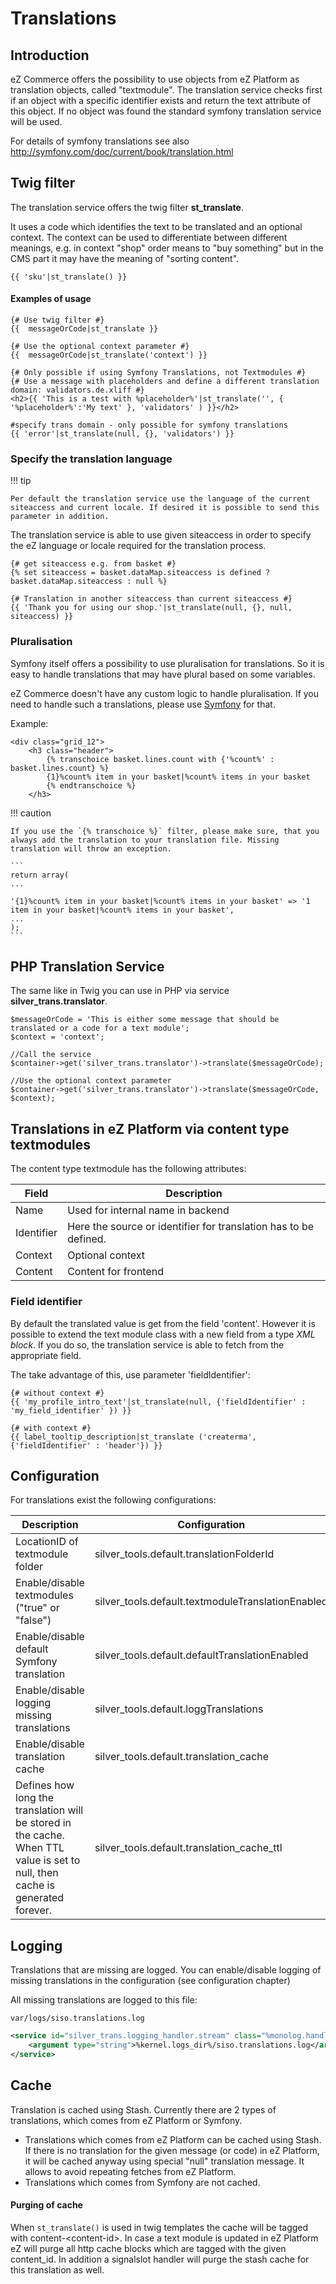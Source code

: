 # Translations

## Introduction

eZ Commerce offers the possibility to use objects from eZ Platform as translation objects, called "textmodule". The translation service checks first if an object with a specific identifier exists and return the text attribute of this object. If no object was found the standard symfony translation service will be used. 

For details of symfony translations see also <http://symfony.com/doc/current/book/translation.html>

## Twig filter

The translation service offers the twig filter **st\_translate**. 

It uses a code which identifies the text to be translated and an optional context. The context can be used to differentiate between different meanings, e.g. in context "shop" order means to "buy something" but in the CMS part it may have the meaning of "sorting content".

``` 
{{ 'sku'|st_translate() }}
```

#### Examples of usage

``` 
{# Use twig filter #}
{{  messageOrCode|st_translate }}

{# Use the optional context parameter #}
{{  messageOrCode|st_translate('context') }}

{# Only possible if using Symfony Translations, not Textmodules #}
{# Use a message with placeholders and define a different translation domain: validators.de.xliff #}
<h2>{{ 'This is a test with %placeholder%'|st_translate('', { '%placeholder%':'My text' }, 'validators' ) }}</h2>

#specify trans domain - only possible for symfony translations
{{ 'error'|st_translate(null, {}, 'validators') }}
```

### Specify the translation language

!!! tip

    Per default the translation service use the language of the current siteaccess and current locale. If desired it is possible to send this parameter in addition.

The translation service is able to use given siteaccess in order to specify the eZ language or locale required for the translation process.

``` html+twig
{# get siteaccess e.g. from basket #}
{% set siteaccess = basket.dataMap.siteaccess is defined ? basket.dataMap.siteaccess : null %}

{# Translation in another siteaccess than current siteaccess #}
{{ 'Thank you for using our shop.'|st_translate(null, {}, null, siteaccess) }}
```

### Pluralisation

Symfony itself offers a possibility to use pluralisation for translations. So it is easy to handle translations that may have plural based on some variables.

eZ Commerce doesn't have any custom logic to handle pluralisation. If you need to handle such a translations, please use [Symfony](http://symfony.com/doc/current/components/translation/usage.html#component-translation-pluralization) for that.

Example:

``` 
<div class="grid_12">
    <h3 class="header">
        {% transchoice basket.lines.count with {'%count%' : basket.lines.count} %}
        {1}%count% item in your basket|%count% items in your basket
        {% endtranschoice %}
    </h3>
```

!!! caution

    If you use the `{% transchoice %}` filter, please make sure, that you always add the translation to your translation file. Missing translation will throw an exception.

    ```
    return array(
    ...

    '{1}%count% item in your basket|%count% items in your basket' => '1 item in your basket|%count% items in your basket',
    ...
    );
    ```

## PHP Translation Service

The same like in Twig you can use in PHP via service **silver\_trans.translator**.

``` 
$messageOrCode = 'This is either some message that should be translated or a code for a text module';
$context = 'context';

//Call the service
$container->get('silver_trans.translator')->translate($messageOrCode);

//Use the optional context parameter
$container->get('silver_trans.translator')->translate($messageOrCode, $context);
```

## Translations in eZ Platform via content type textmodules

The content type textmodule has the following attributes:

| Field      | Description                                                      |
| ---------- | ---------------------------------------------------------------- |
| Name       | Used for internal name in backend                                |
| Identifier | Here the source or identifier for translation has to be defined. |
| Context    | Optional context                                                 |
| Content    | Content for frontend                                             |

### Field identifier

By default the translated value is get from the field 'content'. However it is possible to extend the text module class with a new field from a type *XML block*. If you do so, the translation service is able to fetch from the appropriate field.

The take advantage of this, use parameter 'fieldIdentifier':

``` html+twig
{# without context #}
{{ 'my_profile_intro_text'|st_translate(null, {'fieldIdentifier' : 'my_field_identifier' }) }}

{# with context #}
{{ label_tooltip_description|st_translate ('createrma', {'fieldIdentifier' : 'header'}) }}
```

## Configuration

For translations exist the following configurations:

|Description|Configuration|Default|
|--- |--- |--- |
|LocationID of textmodule folder|silver_tools.default.translationFolderId|89|
|Enable/disable textmodules ("true" or "false")|silver_tools.default.textmoduleTranslationEnabled|true|
|Enable/disable default Symfony translation|silver_tools.default.defaultTranslationEnabled|true|
|Enable/disable logging missing translations|silver_tools.default.loggTranslations|false|
|Enable/disable translation cache|silver_tools.default.translation_cache|true|
|Defines how long the translation will be stored in the cache.</br>When TTL value is set to null, then cache is generated forever.|silver_tools.default.translation_cache_ttl||


## Logging

Translations that are missing are logged. You can enable/disable logging of missing translations in the configuration (see configuration chapter)

All missing translations are logged to this file:

`var/logs/siso.translations.log`

``` xml
<service id="silver_trans.logging_handler.stream" class="%monolog.handler.stream.class%">
    <argument type="string">%kernel.logs_dir%/siso.translations.log</argument> <!-- This is the file definition -->
</service>
```

## Cache

Translation is cached using Stash. Currently there are 2 types of translations, which comes from eZ Platform or Symfony.

- Translations which comes from eZ Platform can be cached using Stash. If there is no translation for the given message (or code) in eZ Platform, it will be cached anyway using special "null" translation message. It allows to avoid repeating fetches from eZ Platform.
- Translations which comes from Symfony are not cached.

#### Purging of cache

When `st_translate()` is used in twig templates the cache will be tagged with content-\<content-id\>. In case a text module is updated in eZ Platform eZ will purge all http cache blocks which are tagged with the given content\_id. In addition a signalslot handler will purge the stash cache for this translation as well.
